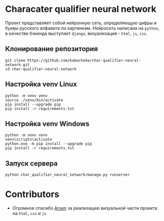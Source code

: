 # Characater qualifier neural network

Проект представляет собой нейронную сеть, определяющую цифры и буквы русского алфавита по картинкам.
Нейросеть написана на `python`, в качестве бэкенда выступает `django`, визуализация - `html`, `js`, `css`.
## Клонирование репозитория
```
git clone https://github.com/kabachoke/char-qualifier-neural-network.git
cd char-qualifier-neural-network
```
## Настройка venv Linux
```
python -m venv venv
source ./venv/bin/activate
pip install --upgrade pip
pip install -r requirements.txt
```

## Настройка venv Windows
```
python -m venv venv
venv\scripts\activate
python.exe -m pip install --upgrade pip
pip install -r requirements.txt
```

## Запуск сервера
`python char_qualifier_neural_network/manage.py runserver`

# Contributors
- Огромное спасибо <a href="https://github.com/TokArsi" target="_blank">Arsen</a> за реализацию визуальной части проекта на `html`, `css` и `js`